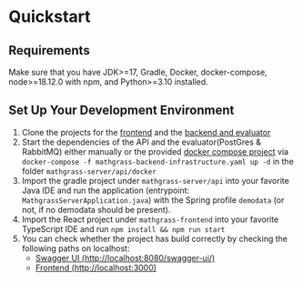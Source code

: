 # Quickstart
## Requirements
Make sure that you have JDK>=17, Gradle, Docker, docker-compose, node>=18.12.0 with npm, and Python>=3.10 installed.

## Set Up Your Development Environment
1. Clone the projects for the [frontend](https://github.com/MathGrass/mathgrass-frontend) and the [backend and evaluator](https://github.com/MathGrass/mathgrass-server) 
1. Start the dependencies of the API and the evaluator(PostGres & RabbitMQ) either manually or the provided [docker compose project](https://github.com/MathGrass/mathgrass-server/blob/develop/api/docker/mathgrass-backend-infrastructure.yaml) via ```docker-compose -f mathgrass-backend-infrastructure.yaml up -d``` in the folder ```mathgrass-server/api/docker```
1. Import the gradle project under ```mathgrass-server/api``` into your favorite Java IDE and run the application (entrypoint: ```MathgrassServerApplication.java```) with the Spring profile ```demodata``` (or not, if no demodata should be present).
1. Import the React project under ```mathgrass-frontend``` into your favorite TypeScript IDE and run ```npm install && npm run start```
1. You can check whether the project has build correctly by checking the following paths on localhost:
    - [Swagger UI (http://localhost:8080/swagger-ui/)](http://localhost:8080/swagger-ui/)
    - [Frontend (http://localhost:3000)](http://localhost:3000)
